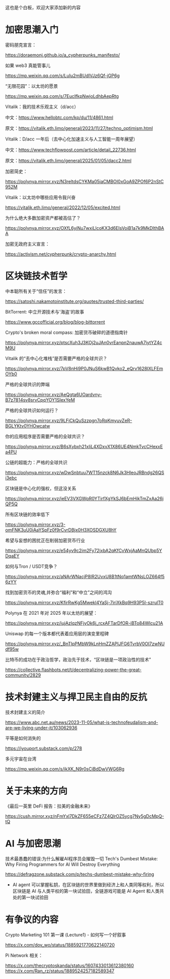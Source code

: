 这也是个白板，欢迎大家添加新的内容

# 加密思潮入门

密码朋克宣言：

https://doraemonj.github.io/a_cypherpunks_manifesto/

如果 web3 真能管事儿

https://mp.weixin.qq.com/s/LuIu2mBUdIVJz6Qf-jGP6g

“无限花园”：以太坊的愿景

https://mp.weixin.qq.com/s/7EucIfkpNwjoLdhbAepRtg

Vitalik：我的技术乐观主义（d/acc）

中文：https://www.hellobtc.com/kp/du/11/4861.html

原文：https://vitalik.eth.limo/general/2023/11/27/techno_optimism.html

Vitalik：D/acc 一年后（去中心化加速主义与人工智能一周年展望）

中文：https://www.techflowpost.com/article/detail_22736.html

原文：https://vitalik.eth.limo/general/2025/01/05/dacc2.html

加密简史：

https://polynya.mirror.xyz/N3reltdsCYKMa05iaCMBOI0xGoA9ZPOf6P2nStC952M

Vitalik：以太坊中哪些应用令我兴奋

https://vitalik.eth.limo/general/2022/12/05/excited.html

为什么绝大多数加密资产都被高估了？

https://polynya.mirror.xyz/OXfL6yiNu7wxiLlcoKX3d6EIsVoiB1a7k9MkDIthBAA

加密无政府主义宣言：

https://activism.net/cypherpunk/crypto-anarchy.html

# 区块链技术哲学

中本聪所有关于“信任”的发言：

https://satoshi.nakamotoinstitute.org/quotes/trusted-third-parties/

BitTorrent: 中立开源技术与'海盗'的故事

https://www.gccofficial.org/blog/blog-bittorrent

Crypto's broken moral compass: 加密货币破碎的道德指南针

https://polynya.mirror.xyz/ptscXuh3J3KOj2uJAn0vrEanpn2nauwA7iytYZ4cM9U

Vitalik 的“去中心化堆栈”是否需要严格的全球共识？

https://polynya.mirror.xyz/7pV8nHi9P0JNuS6kwB1Qvko2_eQrv1628IXLFEmOYb0

严格的全球共识的弊端

https://polynya.mirror.xyz/AeQgta6UOardvny-B7z7814sv8srvCpqYOY1SIexYeM

严格的全球共识如何运行？

https://polynya.mirror.xyz/9LFjCkQuSzzpgn7oRqKmyuvZeR-BGLYKtv0YHOwcatw

你的应用程序是否需要严格的全球共识？

https://polynya.mirror.xyz/B6sXybxh21xliL4XDxvX1X86UE4NmkTvcCHexxEa4PU

公链的超能力：严格的全球共识

https://polynya.mirror.xyz/wDwSnbtuu7WT15nzck8N6Jk3HleoJRBndg26QSi3ebc

区块链是中心化的强权，但这没关系

https://polynya.mirror.xyz/ieEV3VXGWpR0YTirfXgYkSJ6bEmHikTmZxAa26jQP5Q

所有区块链的效率低下

https://polynya.mirror.xyz/3-omFNK3uU0iAaYSpFz0f9rCvrDBjx0H3XOSDGXU8hY

希望与妄想的困扰正在削弱加密货币行业

https://polynya.mirror.xyz/e54yv9c2im2Fy72jxbA2qKfCvWxjAaMnQUbp5YDqaEY

如何与Tron / USDT竞争？

https://polynya.mirror.xyz/aNArWNacjP8IR2UvxU8B1tNq1amtWNsLOZ664f56zYY

找到加密货币的灵魂,并弥合“福利”和“中立”之间的鸿沟

https://polynya.mirror.xyz/KfirRwKg5Mwekl4YaSj-7iriXkBq9H93P5I-szrulT0

Polynya 在 2021 年对 2025 年以太坊的展望：

https://polynya.mirror.xyz/iujAzlqzNFjyOk6j_rcxAFTarDfOR-iBTo84Wlcu21A

Uniswap 的每一个版本都代表着应用层的演变里程碑

https://polynya.mirror.xyz/_BnTIpPMbW9kLnHmZZAPIJFG6TvrbV0OI7zwNUdf95w

比特币的成功在于政治哲学，政治先于技术，“区块链是一项政治性的技术”

https://collective.flashbots.net/t/decentralizing-power-the-great-community/2829

# 技术封建主义与捍卫民主自由的反抗

技术封建主义的简介

https://www.abc.net.au/news/2023-11-05/what-is-technofeudalism-and-are-we-living-under-it/103062936

平等是如何消失的

https://iyouport.substack.com/p/278

多元宇宙在台湾

https://mp.weixin.qq.com/s/ikXK_N9r0sCiBdDwVWG6Rg

# 关于未来的方向
 
《最后一英里 DeFi 报告：拉美的金融未来》

https://cush.mirror.xyz/nFmYxl7DkZF655eCFz7Z4QlrOZ5ycg7Ny5gDcMpQ-tQ
 
# AI 与加密思潮

技术最愚蠢的错误:为什么解雇AI程序员会摧毁一切 Tech's Dumbest Mistake: Why Firing Programmers for AI Will Destroy Everything

https://defragzone.substack.com/p/techs-dumbest-mistake-why-firing

 - AI agent 可以掌握私钥，在区块链的世界里做到经济上和人类同等权利，所以区块链是 AI 与人类平权的第一块试验田，全链游戏可能是 AI Agent 和人类共处的第一块试验田

# 有争议的内容

Crypto Marketing 101 第一课 (Lecture1) - 如何写一个好叙事

https://x.com/dov_wo/status/1885921770622140720

Pi Network 相关：

https://x.com/thecryptoskanda/status/1607433013612380160 https://x.com/Ran_rz/status/1889524257182589347
